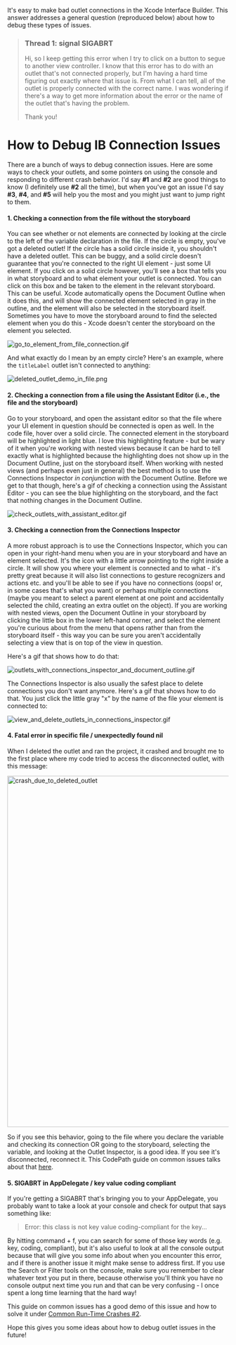 It's easy to make bad outlet connections in the Xcode Interface Builder.  This answer addresses a general question (reproduced below) about how to debug these types of issues.

> ### Thread 1: signal SIGABRT
>
> Hi, so I keep getting this error when I try to click on a button to segue to another view controller. I know that this error has to do with an outlet that's not connected properly, but I'm having a hard time figuring out exactly where that issue is. From what I can tell, all of the outlet is properly connected with the correct name. I was wondering if there's a way to get more information about the error or the name of the outlet that's having the problem.
>
> Thank you!

# How to Debug IB Connection Issues

There are a bunch of ways to debug connection issues.  Here are some ways to check your outlets, and some pointers on using the console and responding to different crash behavior.  I'd say **#1** and **#2** are good things to know (I definitely use **#2** all the time),  but when you've got an issue I'd say **#3**, **#4**, and **#5** will help you the most and you might just want to jump right to them.

#### 1. Checking a connection from the file without the storyboard

You can see whether or not elements are connected by looking at the circle to the left of the variable declaration in the file.  If the circle is empty, you've got a deleted outlet!  If the circle has a solid circle inside it, you shouldn't have a deleted outlet.  This can be buggy, and a solid circle doesn't guarantee that you're connected to the right UI element - just some UI element.  If you click on a solid circle however, you'll see a box that tells you in what storyboard and to what element your outlet is connected.  You can click on this box and be taken to the element in the relevant storyboard.  This can be useful.  Xcode automatically opens the Document Outline when it does this, and will show the connected element selected in gray in the outline, and the element will also be selected in the storyboard itself.  Sometimes you have to move the storyboard around to find the selected element when you do this - Xcode doesn't center the storyboard on the element you selected.

![go_to_element_from_file_connection.gif](https://i.imgur.com/9Ume3I8.gif)


And what exactly do I mean by an empty circle?  Here's an example, where the `titleLabel` outlet isn't connected to anything:

![deleted_outlet_demo_in_file.png](https://i.imgur.com/c534bLX.png)

#### 2. Checking a connection from a file using the Assistant Editor (i.e., the file and the storyboard)

Go to your storyboard, and open the assistant editor so that the file where your UI element in question should be connected is open as well.  In the code file, hover over a solid circle.  The connected element in the storyboard will be highlighted in light blue.  I love this highlighting feature - but be wary of it when you're working with nested views because it can be hard to tell exactly what is highlighted because the highlighting does not show up in the Document Outline, just on the storyboard itself.  When working with nested views (and perhaps even just in general) the best method is to use the Connections Inspector *in conjunction with* the Document Outline.  Before we get to that though, here's a gif of checking a connection using the Assistant Editor - you can see the blue highlighting on the storyboard, and the fact that nothing changes in the Document Outline.

![check_outlets_with_assistant_editor.gif](https://i.imgur.com/io1xOH2.gif)

#### 3. Checking a connection from the Connections Inspector

A more robust approach is to use the Connections Inspector, which you can open in your right-hand menu when you are in your storyboard and have an element selected.  It's the icon with a little arrow pointing to the right inside a circle.  It will show you where your element is connected and to what - it's pretty great because it will also list connections to gesture recognizers and actions etc. and you'll be able to see if you have no connections (oops! or, in some cases that's what you want) or perhaps multiple connections (maybe you meant to select a parent element at one point and accidentally selected the child, creating an extra outlet on the object).  If you are working with nested views, open the Document Outline in your storyboard by clicking the little box in the lower left-hand corner, and select the element you're curious about from the menu that opens rather than from the storyboard itself - this way you can be sure you aren't accidentally selecting a view that is on top of the view in question.  

Here's a gif that shows how to do that:

![outlets_with_connections_inspector_and_document_outline.gif](https://i.imgur.com/q0j0JOs.gif)

The Connections Inspector is also usually the safest place to delete connections you don't want anymore.  Here's a gif that shows how to do that.  You just click the little gray "x" by the name of the file your element is connected to:

![view_and_delete_outlets_in_connections_inspector.gif](https://i.imgur.com/dlfmc7I.gif)

#### 4. Fatal error in specific file / unexpectedly found nil
When I deleted the outlet and ran the project, it crashed and brought me to the first place where my code tried to access the disconnected outlet, with this message:

<img src="https://i.imgur.com/wfM2skY.png" alt="crash_due_to_deleted_outlet" width="800">

So if you see this behavior, going to the file where you declare the variable and checking its connection OR going to the storyboard, selecting the variable, and looking at the Outlet Inspector, is a good idea.  If you see it's disconnected, reconnect it.  This CodePath guide on common issues talks about that [here](https://guides.codepath.com/ios/Common-Issues#1-error-unexpectedly-found-nil-while-unwrapping-an-optional-value).

#### 5. SIGABRT in AppDelegate / key value coding compliant
If you're getting a SIGABRT that's bringing you to your AppDelegate, you probably want to take a look at your console and check for output that says something like:

> Error: this class is not key value coding-compliant for the key...

By hitting command + f, you can search for some of those key words (e.g. key, coding, compliant), but it's also useful to look at all the console output because that will give you some info about when you encounter this error, and if there is another issue it might make sense to address first.  If you use the Search or Filter tools on the console, make sure you remember to clear whatever text you put in there, because otherwise you'll think you have no console output next time you run and that can be very confusing - I once spent a long time learning that the hard way!

This guide on common issues has a good demo of this issue and how to solve it under [Common Run-Time Crashes #2](https://guides.codepath.com/ios/Common-Issues#2-error-this-class-is-not-key-value-coding-compliant-for-the-key).

Hope this gives you some ideas about how to debug outlet issues in the future!
